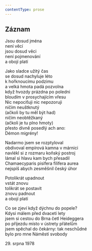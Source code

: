 ```yaml
---
contentType: prose
---
```


## Záznam

Jsou dosud jména  
není věcí  
jsou dosud věci  
není pojmenování  
a obojí platí

Jako sladce užitý čas  
se dosud nachyluje léto  
k hořknoucímu podzimu  
a velká hmota padá pozvolna  
když hvozdy prázdna po poledni  
bloudím v prosychajícím vřesu  
Nic nepociťuji nic nepozoruji  
ničím neuštknutý  
(ačkoli by tu měl být had)  
ničím neobtěžkaný  
(ačkoli je tu plno hmoty)  
přesto divně posedlý ach ano:  
Démon migrény!

Nadarmo jsem se rozptyloval  
obdivoval empírová kamna v márnici  
navlékl si z rozmaru koňský postroj  
lámal si hlavu kam bych přesadil  
Chamaecyparis pisifera filifera aurea  
nejspíš abych zesměšnil český úhor

Potolikrát upadnout  
vstát znovu  
tolikrát se postavit  
znovu padnout  
a obojí platí

Co se zjeví když dýchnu do popele?  
Kdysi málem před dvaceti lety  
jsem si cestou do Brna četl Heideggera  
po příjezdu místo v ústrety přátelům  
jsem spěchal do čekárny: tak neschůdné  
bylo pro mne Náměstí svobody

29\. srpna 1978
